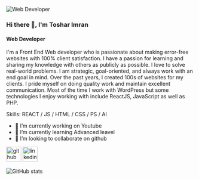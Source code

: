 ![Web Developer](https://tusharimran.freewebhostmost.com/wp-content/uploads/2025/02/Fb-cover-jpeg.jpg)

### Hi there 👋, I'm Toshar Imran
#### Web Developer


I'm a Front End Web developer who is passionate about making error-free websites with 100% client satisfaction. I have a passion for learning and sharing my knowledge with others as publicly as possible. I love to solve real-world problems. I am strategic, goal-oriented, and always work with an end goal in mind. Over the past years, I created 100s of websites for my clients. I pride myself on doing quality work and maintain excellent communication. Most of the time I work with WordPress but some technologies I enjoy working with include ReactJS, JavaScript as well as PHP.

Skills:  REACT / JS / HTML / CSS / PS / AI

- 🔭 I’m currently working on Youtube 
- 🌱 I’m currently learning Advanced leavel 
- 👯 I’m looking to collaborate on github 


[<img src='https://cdn.jsdelivr.net/npm/simple-icons@3.0.1/icons/github.svg' alt='github' height='40'>](https://github.com/Tosharimranofficial)  [<img src='https://cdn.jsdelivr.net/npm/simple-icons@3.0.1/icons/linkedin.svg' alt='linkedin' height='40'>](https://www.linkedin.com/in/tosharimran/)  

![GitHub stats](https://github-readme-stats.vercel.app/api?username=Tosharimranofficial&show_icons=true)  

